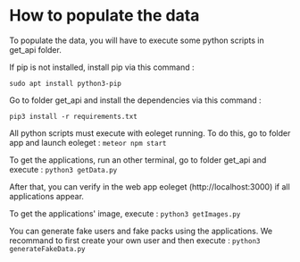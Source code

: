 # How to populate the data 

To populate the data, you will have to execute some python scripts in get_api folder.

If pip is not installed, install pip via this command :

```sudo apt install python3-pip```

Go to folder get_api and install the dependencies via this command : 

```pip3 install -r requirements.txt```


All python scripts must execute with eoleget running.
To do this, go to folder app and launch eoleget :
```meteor npm start```

To get the applications, run an other terminal, go to folder get_api and execute :
```python3 getData.py```

After that, you can verify in the web app eoleget (http://localhost:3000) if all applications appear.

To get the applications' image, execute :
```python3 getImages.py```

You can generate fake users and fake packs using the applications.
We recommand to first create your own user and then execute :
```python3 generateFakeData.py```


